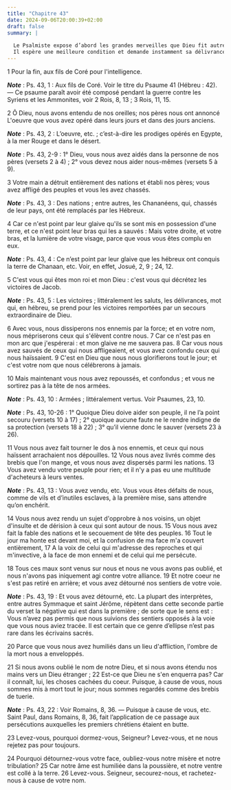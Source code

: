 ```yaml
---
title: "Chapitre 43"
date: 2024-09-06T20:00:39+02:00
draft: false
summary: |
  
  Le Psalmiste expose d’abord les grandes merveilles que Dieu fit autrefois en faveur de son peuple ; il se plaint ensuite des maux où il est réduit.
  Il espère une meilleure condition et demande instamment sa délivrance.
---
```



1 Pour la fin, aux fils de Coré pour l'intelligence.

***Note*** :  Ps. 43, 1 : Aux fils de Coré. Voir le titre du Psaume 41 (Hébreu : 42). ― Ce psaume paraît avoir été composé pendant la guerre contre les Syriens et les Ammonites, voir 2 Rois, 8, 13 ; 3 Rois, 11, 15.


2 Ô Dieu, nous avons entendu de nos oreilles; nos pères nous ont annoncé L'oeuvre que vous avez opéré dans leurs jours et dans des jours anciens.

***Note*** :  Ps. 43, 2 : L’oeuvre, etc. ; c’est-à-dire les prodiges opérés en Egypte, à la mer Rouge et dans le désert.

***Note*** :  Ps. 43, 2-9 : 1° Dieu, vous nous avez aidés dans la personne de nos pères (versets 2 à 4) ; 2° vous devez nous aider nous-mêmes (versets 5 à 9).

3 Votre main a détruit entièrement des nations et établi nos pères; vous avez affligé des peuples et vous les avez chassés.

***Note*** :  Ps. 43, 3 : Des nations ; entre autres, les Chananéens, qui, chassés de leur pays, ont été remplacés par les Hébreux.

4 Car ce n'est point par leur glaive qu'ils se sont mis en possession d'une terre, et ce n'est point leur bras qui les a sauvés : Mais votre droite, et votre bras, et la lumière de votre visage, parce que vous vous êtes complu en eux.

***Note*** :  Ps. 43, 4 : Ce n’est point par leur glaive que les hébreux ont conquis la terre de Chanaan, etc. Voir, en effet, Josué, 2, 9 ; 24, 12.


5 C'est vous qui êtes mon roi et mon Dieu : c'est vous qui décrétez les victoires de Jacob.

***Note*** :  Ps. 43, 5 : Les victoires ; littéralement les saluts, les délivrances, mot qui, en hébreu, se prend pour les victoires remportées par un secours extraordinaire de Dieu.

6 Avec vous, nous dissiperons nos ennemis par la force; et en votre nom, nous mépriserons ceux qui s'élèvent contre nous. 7 Car ce n'est pas en mon arc que j'espérerai : et mon glaive ne me sauvera pas. 8 Car vous nous avez sauvés de ceux qui nous affligeaient, et vous avez confondu ceux qui nous haïssaient. 9 C'est en Dieu que nous nous glorifierons tout le jour; et c'est votre nom que nous célébrerons à jamais.


10 Mais maintenant vous nous avez repoussés, et confondus ; et vous ne sortirez pas à la tête de nos armées.

***Note*** :  Ps. 43, 10 : Armées ; littéralement vertus. Voir Psaumes, 23, 10.

***Note*** :  Ps. 43, 10-26 : 1° Quoique Dieu doive aider son peuple, il ne l’a point secouru (versets 10 à 17) ; 2° quoique aucune faute ne le rendre indigne de sa protection (versets 18 à 22) ; 3° qu’il vienne donc le sauver (versets 23 à 26).

11 Vous nous avez fait tourner le dos à nos ennemis, et ceux qui nous haïssent arrachaient nos dépouilles. 12 Vous nous avez livrés comme des brebis que l'on mange, et vous nous avez dispersés parmi les nations. 13 Vous avez vendu votre peuple pour rien; et il n'y a pas eu une multitude d'acheteurs à leurs ventes.

***Note*** :  Ps. 43, 13 : Vous avez vendu, etc. Vous vous êtes défaits de nous, comme de vils et d’inutiles esclaves, à la première mise, sans attendre qu’on enchérit.


14 Vous nous avez rendu un sujet d'opprobre à nos voisins, un objet d'insulte et de dérision à ceux qui sont autour de nous. 15 Vous nous avez fait la fable des nations et le secouement de tête des peuples. 16 Tout le jour ma honte est devant moi, et la confusion de ma face m'a couvert entièrement, 17 A la voix de celui qui m'adresse des reproches et qui m'invective, à la face de mon ennemi et de celui qui me persécute.


18 Tous ces maux sont venus sur nous et nous ne vous avons pas oublié, et nous n'avons pas iniquement agi contre votre alliance. 19 Et notre coeur ne s'est pas retiré en arrière; et vous avez détourné nos sentiers de votre voie.

***Note*** :  Ps. 43, 19 : Et vous avez détourné, etc. La plupart des interprètes, entre autres Symmaque et saint Jérôme, répètent dans cette seconde partie du verset la négative qui est dans la première ; de sorte que le sens est : Vous n’avez pas permis que nous suivions des sentiers opposés à la voie que vous nous aviez tracée. Il est certain que ce genre d’ellipse n’est pas rare dans les écrivains sacrés.

20 Parce que vous nous avez humiliés dans un lieu d'affliction, l'ombre de la mort nous a enveloppés.


21 Si nous avons oublié le nom de notre Dieu, et si nous avons étendu nos mains vers un Dieu étranger ; 22 Est-ce que Dieu ne s'en enquerra pas? Car il connaît, lui, les choses cachées du coeur. Puisque, à cause de vous, nous sommes mis à mort tout le jour; nous sommes regardés comme des brebis de tuerie.

***Note*** :  Ps. 43, 22 : Voir Romains, 8, 36. ― Puisque à cause de vous, etc. Saint Paul, dans Romains, 8, 36, fait l’application de ce passage aux persécutions auxquelles les premiers chrétiens étaient en butte.

23 Levez-vous, pourquoi dormez-vous, Seigneur? Levez-vous, et ne nous rejetez pas pour toujours.


24 Pourquoi détournez-vous votre face, oubliez-vous notre misère et notre tribulation? 25 Car notre âme est humiliée dans la poussière, et notre ventre est collé à la terre. 26 Levez-vous. Seigneur, secourez-nous, et rachetez-nous à cause de votre nom.


